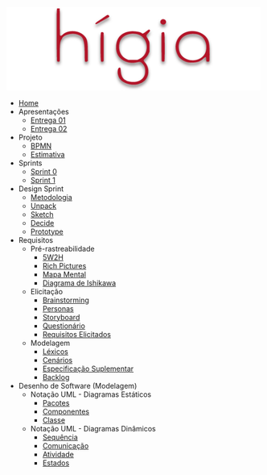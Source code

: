 <a href="/">
    <img src="assets/images/higia/higia.png" class="sidebar-logo">
</a>

- [Home](README.md)
- Apresentações
  - [Entrega 01](./videos/entrega1.md)
  - [Entrega 02](./videos/entrega2.md)
- Projeto
  - [BPMN](./03-projeto/bpmn.md)
  - [Estimativa](./03-projeto/estimativas.md)
- Sprints
  - [Sprint 0](./00-sprint/sprint00)
  - [Sprint 1](./00-sprint/sprint01)
- Design Sprint
  - [Metodologia](01-designSprint/metodologia.md)
  - [Unpack](./01-designSprint/brainstorming.md)
  - [Sketch](./01-designSprint/protipoPapel.md)
  - [Decide](./01-designSprint/prototipoMediaFidelidade.md)
  - [Prototype](./01-designSprint/prototipoAlta.md)
- Requisitos
  - Pré-rastreabilidade
    - [5W2H](./02-requisitos/pre-rastreabilidade/5w2h)
    - [Rich Pictures](./02-requisitos/pre-rastreabilidade/richPicture.md)
    - [Mapa Mental](./02-requisitos/pre-rastreabilidade/mapaMental.md)
    - [Diagrama de Ishikawa](./02-requisitos/pre-rastreabilidade/ishikawa.md)
  - Elicitação
    - [Brainstorming](./02-requisitos/elicitacao/brainstorming.md)
    - [Personas](./02-requisitos/elicitacao/personas.md)
    - [Storyboard](./02-requisitos/elicitacao/storyboard.md)
    - [Questionário](./02-requisitos/elicitacao/questionario.md)
    - [Requisitos Elicitados](./02-requisitos/elicitacao/requisitosElicitados.md)
  - Modelagem
    - [Léxicos](./02-requisitos/modelagem/lexicos.md)
    - [Cenários](./02-requisitos/modelagem/cenarios.md)
    - [Especificação Suplementar](./02-requisitos/modelagem/especificacaoSuplementar.md)
    - [Backlog](./02-requisitos/modelagem/backlog.md)
- Desenho de Software (Modelagem)
  - Notação UML - Diagramas Estáticos
    - [Pacotes](./04-diagramasUML/diagramaPacote.md)
    - [Componentes](./04-diagramasUML/diagramaComponentes.md)
    - [Classe](./04-diagramasUML/diagramaClasse.md)
  - Notação UML - Diagramas Dinâmicos
    - [Sequência](./04-diagramasUML/diagramaSequencia.md)
    - [Comunicação](./04-diagramasUML/diagramaComunicacao.md)
    - [Atividade](./04-diagramasUML/diagramaAtividade.md)
    - [Estados](./04-diagramasUML/diagramaEstado.md) 
